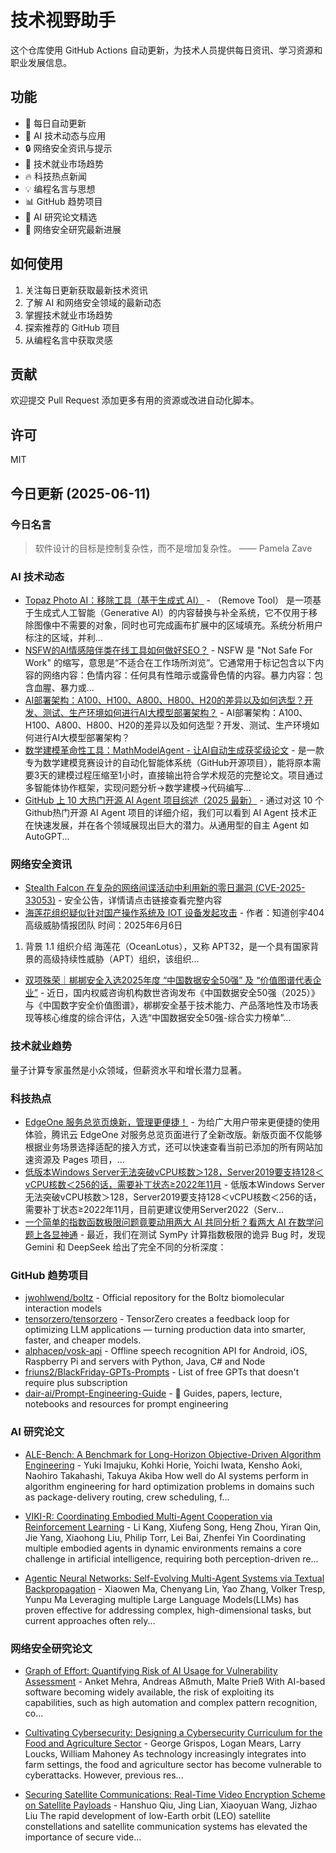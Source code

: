# 技术视野助手

这个仓库使用 GitHub Actions 自动更新，为技术人员提供每日资讯、学习资源和职业发展信息。

## 功能

- 🔄 每日自动更新
- 🤖 AI 技术动态与应用
- 🔒 网络安全资讯与提示
- 💼 技术就业市场趋势
- 🔥 科技热点新闻
- 💡 编程名言与思想
- 📊 GitHub 趋势项目
- 📝 AI 研究论文精选
- 🔐 网络安全研究最新进展

## 如何使用

1. 关注每日更新获取最新技术资讯
2. 了解 AI 和网络安全领域的最新动态
3. 掌握技术就业市场趋势
4. 探索推荐的 GitHub 项目
5. 从编程名言中获取灵感

## 贡献

欢迎提交 Pull Request 添加更多有用的资源或改进自动化脚本。

## 许可

MIT

## 今日更新 (2025-06-11)

### 今日名言

> 软件设计的目标是控制复杂性，而不是增加复杂性。 —— Pamela Zave

### AI 技术动态

- [Topaz Photo AI：移除工具（基于生成式 AI）](https://i-operation.csdnimg.cn/images/8efd18d5d7054f77a81294a14cd80ad5.png) - （Remove Tool） 是一项基于生成式人工智能（Generative AI）的内容替换与补全系统，它不仅用于移除图像中不需要的对象，同时也可完成画布扩展中的区域填充。系统分析用户标注的区域，并利...
- [NSFW的AI情感陪伴类在线工具如何做好SEO？](https://i-operation.csdnimg.cn/images/8efd18d5d7054f77a81294a14cd80ad5.png) - NSFW 是 "Not Safe For Work" 的缩写，意思是“不适合在工作场所浏览”。它通常用于标记包含以下内容的网络内容：色情内容：任何具有性暗示或露骨色情的内容。暴力内容：包含血腥、暴力或...
- [AI部署架构：A100、H100、A800、H800、H20的差异以及如何选型？开发、测试、生产环境如何进行AI大模型部署架构？](https://i-operation.csdnimg.cn/images/8efd18d5d7054f77a81294a14cd80ad5.png) - AI部署架构：A100、H100、A800、H800、H20的差异以及如何选型？开发、测试、生产环境如何进行AI大模型部署架构？
- [数学建模革命性工具：MathModelAgent - 让AI自动生成获奖级论文](https://i-operation.csdnimg.cn/images/8efd18d5d7054f77a81294a14cd80ad5.png) - 是一款专为数学建模竞赛设计的自动化智能体系统（GitHub开源项目），能将原本需要3天的建模过程压缩至1小时，直接输出符合学术规范的完整论文。项目通过多智能体协作框架，实现问题分析→数学建模→代码编写...
- [GitHub 上 10 大热门开源 AI Agent 项目综述（2025 最新）](https://i-operation.csdnimg.cn/images/8efd18d5d7054f77a81294a14cd80ad5.png) - 通过对这 10 个Github热门开源 AI Agent 项目的详细介绍，我们可以看到 AI Agent 技术正在快速发展，并在各个领域展现出巨大的潜力。从通用型的自主 Agent 如 AutoGPT...


### 网络安全资讯

- [Stealth Falcon 在复杂的网络间谍活动中利用新的零日漏洞 (CVE-2025-33053)](https://www.anquanke.com/post/id/308352) - 安全公告，详情请点击链接查看完整内容
- [海莲花组织疑似针对国产操作系统及 IOT 设备发起攻击](https://paper.seebug.org/3328/) - 作者：知道创宇404高级威胁情报团队
时间：2025年6月6日
1. 背景
1.1 组织介绍
海莲花（OceanLotus），又称 APT32，是一个具有国家背景的高级持续性威胁（APT）组织，该组织...
- [双项殊荣｜梆梆安全入选2025年度 “中国数据安全50强” 及 “价值图谱代表企业”](https://www.4hou.com/posts/5Mov) - 近日，国内权威咨询机构数世咨询发布《中国数据安全50强（2025）》与《中国数字安全价值图谱》，梆梆安全基于技术能力、产品落地性及市场表现等核心维度的综合评估，入选“中国数据安全50强-综合实力榜单”...


### 技术就业趋势

量子计算专家虽然是小众领域，但薪资水平和增长潜力显著。

### 科技热点

- [EdgeOne 服务总览页焕新，管理更便捷！](https://cloud.tencent.com/developer/article/2529838) - 为给广大用户带来更便捷的使用体验，腾讯云 EdgeOne 对服务总览页面进行了全新改版。新版页面不仅能够根据业务场景选择适配的接入方式，还可以快速查看当前已添加的所有网站加速资源及 Pages 项目，...
- [低版本Windows Server无法突破vCPU核数＞128，Server2019要支持128＜vCPU核数＜256的话，需要补丁状态≥2022年11月](https://cloud.tencent.com/developer/article/2529892) - 低版本Windows Server无法突破vCPU核数＞128，Server2019要支持128＜vCPU核数＜256的话，需要补丁状态≥2022年11月，目前更建议使用Server2022（Serv...
- [一个简单的指数函数极限问题竟要动用两大 AI 共同分析？看两大 AI 在数学问题上各显神通](https://cloud.tencent.com/developer/article/2529919) - 最近，我们在测试 SymPy 计算指数极限的诡异 Bug 时，发现 Gemini 和 DeepSeek 给出了完全不同的分析深度：


### GitHub 趋势项目

- [jwohlwend/boltz](https://github.com/jwohlwend/boltz) - Official repository for the Boltz biomolecular interaction models
- [tensorzero/tensorzero](https://github.com/tensorzero/tensorzero) - TensorZero creates a feedback loop for optimizing LLM applications — turning production data into smarter, faster, and cheaper models.
- [alphacep/vosk-api](https://github.com/alphacep/vosk-api) - Offline speech recognition API for Android, iOS, Raspberry Pi and servers with Python, Java, C# and Node
- [friuns2/BlackFriday-GPTs-Prompts](https://github.com/friuns2/BlackFriday-GPTs-Prompts) - List of free GPTs that doesn't require plus subscription
- [dair-ai/Prompt-Engineering-Guide](https://github.com/dair-ai/Prompt-Engineering-Guide) - 🐙 Guides, papers, lecture, notebooks and resources for prompt engineering




### AI 研究论文

- [ALE-Bench: A Benchmark for Long-Horizon Objective-Driven Algorithm
  Engineering](http://arxiv.org/abs/2506.09050v1) - Yuki Imajuku, Kohki Horie, Yoichi Iwata, Kensho Aoki, Naohiro Takahashi, Takuya Akiba
  How well do AI systems perform in algorithm engineering for hard optimization
problems in domains such as package-delivery routing, crew scheduling, f...

- [VIKI-R: Coordinating Embodied Multi-Agent Cooperation via Reinforcement
  Learning](http://arxiv.org/abs/2506.09049v1) - Li Kang, Xiufeng Song, Heng Zhou, Yiran Qin, Jie Yang, Xiaohong Liu, Philip Torr, Lei Bai, Zhenfei Yin
  Coordinating multiple embodied agents in dynamic environments remains a core
challenge in artificial intelligence, requiring both perception-driven
re...

- [Agentic Neural Networks: Self-Evolving Multi-Agent Systems via Textual
  Backpropagation](http://arxiv.org/abs/2506.09046v1) - Xiaowen Ma, Chenyang Lin, Yao Zhang, Volker Tresp, Yunpu Ma
  Leveraging multiple Large Language Models(LLMs) has proven effective for
addressing complex, high-dimensional tasks, but current approaches often rely...



### 网络安全研究论文

- [Graph of Effort: Quantifying Risk of AI Usage for Vulnerability
  Assessment](http://arxiv.org/abs/2503.16392v1) - Anket Mehra, Andreas Aßmuth, Malte Prieß
  With AI-based software becoming widely available, the risk of exploiting its
capabilities, such as high automation and complex pattern recognition, co...

- [Cultivating Cybersecurity: Designing a Cybersecurity Curriculum for the
  Food and Agriculture Sector](http://arxiv.org/abs/2503.16292v1) - George Grispos, Logan Mears, Larry Loucks, William Mahoney
  As technology increasingly integrates into farm settings, the food and
agriculture sector has become vulnerable to cyberattacks. However, previous
res...

- [Securing Satellite Communications: Real-Time Video Encryption Scheme on
  Satellite Payloads](http://arxiv.org/abs/2503.16287v1) - Hanshuo Qiu, Jing Lian, Xiaoyuan Wang, Jizhao Liu
  The rapid development of low-Earth orbit (LEO) satellite constellations and
satellite communication systems has elevated the importance of secure vide...

